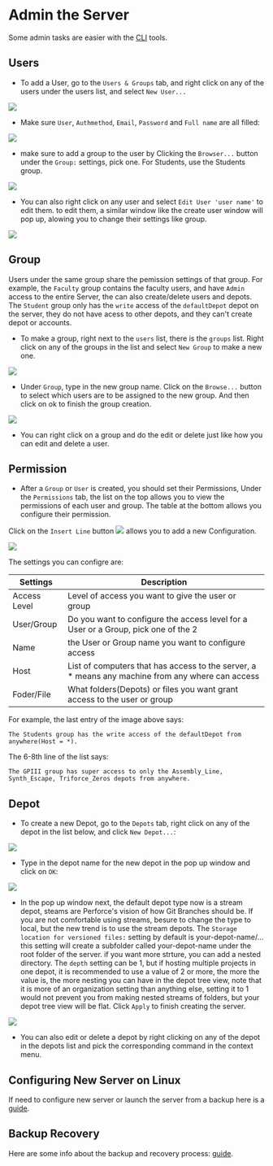 # Admin the Server

Some admin tasks are easier with the [CLI](AdminConsole.md) tools.

## Users

* To add a User, go to the ```Users & Groups``` tab, and right click on any of the users under the users list, and select ```New User...```

<img src="../Assets/MakeANewUser.png">

* Make sure ```User```, ```Authmethod```, ```Email```, ```Password``` and ```Full name``` are all filled:

<img src="../Assets/NewUserBasicSettings.png">

* make sure to add a group to the user by Clicking the ```Browser...``` button under the ```Group:``` settings, pick one. For Students, use the Students group.

<img src="../Assets/NewUserGrpConfig.png">

* You can also right click on any user and select ```Edit User 'user name'``` to edit them. to edit them, a similar window like the create user window will pop up, alowing you to change their settings like group.

<img src="../Assets/EditUser.png">

## Group

Users under the same group share the pemission settings of that group. For example, the ```Faculty``` group contains the faculty users, and have ```Admin``` access to the entire Server, the can also create/delete users and depots. The ```Student``` group only has the ```write``` access of the ```defaultDepot``` depot on the server, they do not have acess to other depots, and they can't create depot or accounts.

* To make a group, right next to the ```users``` list, there is the ```groups``` list. Right click on any of the groups in the list and select ```New Group``` to make a new one.

<img src="../Assets/CreateANewGroup.png">

* Under ```Group```, type in the new group name. Click on the ```Browse...``` button to select which users are to be assigned to the new group. And then click on ok to finish the group creation.

<img src="../Assets/AddNewGrpSettings.png">

* You can right click on a group and do the edit or delete just like how you can edit and delete a user.

## Permission
* After a ```Group``` or ```User``` is created, you should set their Permissions, Under the ```Permissions``` tab, the list on the top allows you to view the permissions of each user and group. The table at the bottom allows you configure their permission.

Click on the ```Insert Line``` button <img src="../Assets/InsertLineBtn.png"> allows you to add a new Configuration. 

<img src="../Assets/PermissionSettings.png">

The settings you can configre are:

|   Settings         |  Description                                                                                    |
|--------------------|-------------------------------------------------------------------------------------------------|
| Access Level       | Level of access you want to give the user or group                                              |
| User/Group         | Do you want to configure the access level for a User or a Group, pick one of the 2              | 
|Name                | the User or Group name you want to configure access                                             |
|Host                | List of computers that has access to the server, a * means any machine from any where can access|
|Foder/File          | What folders(Depots) or files you want grant access to the user or group                        |

For example, the last entry of the image above says:
```
The Students group has the write access of the defaultDepot from anywhere(Host = *).
```
The 6-8th line of the list says:
```
The GPIII group has super access to only the Assembly_Line, Synth_Escape, Triforce_Zeros depots from anywhere. 
```
## Depot

* To create a new Depot, go to the ```Depots``` tab, right click on any of the depot in the list below, and click ```New Depot...```:

<img src="../Assets/CreateNewDepot.png">

* Type in the depot name for the new depot in the pop up window and click on ```OK```:

<img src="../Assets/DepotName.png">

* In the pop up window next, the default depot type now is a stream depot, steams are Perforce's vision of how Git Branches should be. If you are not comfortable using streams, besure to change the type to local, but the new trend is to use the stream depots. The ```Storage location for versioned files:``` setting by default is your-depot-name/... this setting will create a subfolder called your-depot-name under the root folder of the server. if you want more strture, you can add a nested directory. The ```depth``` setting can be 1, but if hosting multiple projects in one depot, it is recommended to use a value of 2 or more, the more the value is, the more nesting you can have in the depot tree  view, note that it is more of an organization setting than anything else, setting it to 1 would not prevent you from making nested streams of folders, but your depot tree view will be flat.
Click ```Apply``` to finish creating the server.

<img src="../Assets/CreateDepotSettings.png">

* You can also edit or delete a depot by right clicking on any of the depot in the depots list and pick the corresponding command in the context menu.

## Configuring New Server on Linux
If need to configure new server or launch the server from a backup here is a [guide](ServerConfiguration.md).

## Backup Recovery
Here are some info about the backup and recovery process:
[guide](ServerBackupRoutine.md).